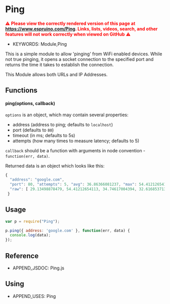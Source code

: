 <!--- Copyright (c) 2016 MrTimcakes. See the file LICENSE for copying permission. -->
Ping
=============

<span style="color:red">:warning: **Please view the correctly rendered version of this page at https://www.espruino.com/Ping. Links, lists, videos, search, and other features will not work correctly when viewed on GitHub** :warning:</span>

* KEYWORDS: Module,Ping

This is a simple module to allow 'pinging' from WiFi enabled devices. While not
true pinging, it opens a socket connection to the specified port and returns the
time it takes to establish the connection.

This Module allows both URLs and IP Addresses.


Functions
----------

#### ping(options, callback)

```options``` is an object, which may contain several properties:

* address (address to ping; defaults to ```localhost```)
* port (defaults to ```80```)
* timeout (in ms; defaults to 5s)
* attempts (how many times to measure latency; defaults to 5)

```callback``` should be a function with arguments in node convention - ```function(err, data)```.

Returned data is an object which looks like this:

```javascript
{
  "address": "google.com",
  "port": 80, "attempts": 5, "avg": 36.86366081237, "max": 54.41212654113, "min": 29.13498878479,
  "raw": [ 29.13498878479, 54.41212654113, 34.74617004394, 32.61685371398, 33.40816497802 ]
 }
```

Usage
----------

```javascript
var p = require("Ping");

p.ping({ address: 'google.com' }, function(err, data) {
  console.log(data);
});
```

Reference
----------

 * APPEND_JSDOC: Ping.js

 Using
-----

  * APPEND_USES: Ping
